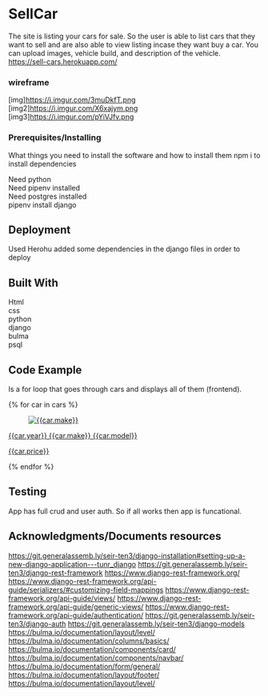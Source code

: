 # SellCar

The site is listing your cars for sale. So the user is able to list cars that they want to sell and are also able to view listing incase they want buy a car. You can upload images, vehicle build, and description of the vehicle. <br /> 
https://sell-cars.herokuapp.com/


### wireframe

[img]https://i.imgur.com/3muDkfT.png <br /> 
[img2]https://i.imgur.com/X6xajym.png <br /> 
[img3]https://i.imgur.com/pYiVJfv.png <br /> 


### Prerequisites/Installing

What things you need to install the software and how to install them
npm i to install dependencies

Need python  <br /> 
Need pipenv installed <br /> 
Need postgres installed <br /> 
pipenv install django <br /> 



## Deployment
Used Herohu added some dependencies in the django files in order to deploy 


## Built With
Html <br /> 
css <br /> 
python <br /> 
django <br /> 
bulma <br /> 
psql <br /> 

## Code Example
 Is a for loop that goes through cars and displays all of them (frontend). 
 
 {% for car in cars %}
          <a href="{% url 'car_detail' car.pk %}">
            <div class="card">
              <div class="card-image">
                <figure class="image is-square">
                  <img src="{{car.img}}" alt="{{car.make}}" />
                </figure>
              </div>
              <div class="card-header">
                <p class="card-header-title">{{car.year}} {{car.make}} {{car.model}} </p>
                <p class="card-header-title">{{car.price}} </p>
                </div>
            </div>
          </a>
          {% endfor %}

## Testing
App has full crud and user auth. So if all works then app is funcational.



## Acknowledgments/Documents resources
https://git.generalassemb.ly/seir-ten3/django-installation#setting-up-a-new-django-application---tunr_django
https://git.generalassemb.ly/seir-ten3/django-rest-framework
https://www.django-rest-framework.org/
https://www.django-rest-framework.org/api-guide/serializers/#customizing-field-mappings
https://www.django-rest-framework.org/api-guide/views/
https://www.django-rest-framework.org/api-guide/generic-views/
https://www.django-rest-framework.org/api-guide/authentication/
https://git.generalassemb.ly/seir-ten3/django-auth
https://git.generalassemb.ly/seir-ten3/django-models
https://bulma.io/documentation/layout/level/
https://bulma.io/documentation/columns/basics/
https://bulma.io/documentation/components/card/
https://bulma.io/documentation/components/navbar/
https://bulma.io/documentation/form/general/
https://bulma.io/documentation/layout/footer/
https://bulma.io/documentation/layout/level/

